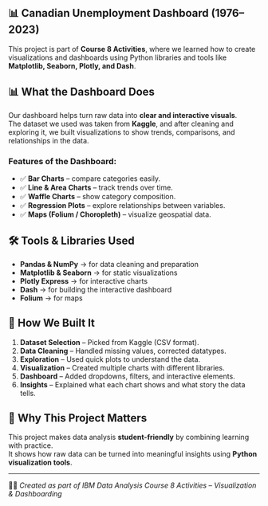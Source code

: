
## 📊 Canadian Unemployment Dashboard (1976–2023)
This project is part of **Course 8 Activities**, where we learned how to create visualizations and dashboards using Python libraries and tools like **Matplotlib, Seaborn, Plotly, and Dash**.

## 📊 What the Dashboard Does

Our dashboard helps turn raw data into **clear and interactive visuals**.  
The dataset we used was taken from **Kaggle**, and after cleaning and exploring it, we built visualizations to show trends, comparisons, and relationships in the data.

### Features of the Dashboard:
- ✅ **Bar Charts** – compare categories easily.  
- ✅ **Line & Area Charts** – track trends over time.  
- ✅ **Waffle Charts** – show category composition.  
- ✅ **Regression Plots** – explore relationships between variables.  
- ✅ **Maps (Folium / Choropleth)** – visualize geospatial data.  

## 🛠 Tools & Libraries Used
- **Pandas & NumPy** → for data cleaning and preparation  
- **Matplotlib & Seaborn** → for static visualizations  
- **Plotly Express** → for interactive charts  
- **Dash** → for building the interactive dashboard  
- **Folium** → for maps

## 🚀 How We Built It
1. **Dataset Selection** – Picked from Kaggle (CSV format).  
2. **Data Cleaning** – Handled missing values, corrected datatypes.  
3. **Exploration** – Used quick plots to understand the data.  
4. **Visualization** – Created multiple charts with different libraries.  
5. **Dashboard** – Added dropdowns, filters, and interactive elements.  
6. **Insights** – Explained what each chart shows and what story the data tells.

## 🎯 Why This Project Matters
This project makes data analysis **student-friendly** by combining learning with practice.  
It shows how raw data can be turned into meaningful insights using **Python visualization tools**.

---
👩‍💻 *Created as part of IBM Data Analysis Course 8 Activities – Visualization & Dashboarding*
